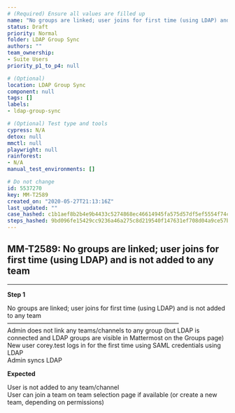 ```yaml
---
# (Required) Ensure all values are filled up
name: "No groups are linked; user joins for first time (using LDAP) and is not added to any team"
status: Draft
priority: Normal
folder: LDAP Group Sync
authors: ""
team_ownership: 
- Suite Users
priority_p1_to_p4: null

# (Optional)
location: LDAP Group Sync
component: null
tags: []
labels: 
- ldap-group-sync

# (Optional) Test type and tools
cypress: N/A
detox: null
mmctl: null
playwright: null
rainforest: 
- N/A
manual_test_environments: []

# Do not change
id: 5537270
key: MM-T2589
created_on: "2020-05-27T21:13:16Z"
last_updated: ""
case_hashed: c1b1aef8b2b4e9b4433c5274868ec46614945fa575d57df5ef5554f74c8548a8a6d03e466ea37e402dc230b36e5bd518
steps_hashed: 9bd096fe15429cc9236a46a275c8d219540f147631ef708d04a9ce57b1c3aaa50531f012b91568e01a5d754883908030
---
```


<!-- (Auto-generated) Based on frontmatter's "key" and "name" -->

## MM-T2589: No groups are linked; user joins for first time (using LDAP) and is not added to any team

---

**Step 1**

No groups are linked; user joins for first time (using LDAP) and is not added to any team\
————————————————————————————\
Admin does not link any teams/channels to any group (but LDAP is connected and LDAP groups are visible in Mattermost on the Groups page)\
New user corey.test logs in for the first time using SAML credentials using LDAP\
Admin syncs LDAP

**Expected**

User is not added to any team/channel\
User can join a team on team selection page if available (or create a new team, depending on permissions)

